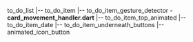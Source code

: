 to_do_list
    |-- to_do_item
        |-- to_do_item_gesture_detector - __card_movement_handler.dart__
            |-- to_do_item_top_animated
                |-- to_do_item_date
            |-- to_do_item_underneath_buttons
                |-- animated_icon_button
          

